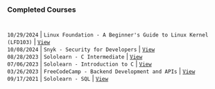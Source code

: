 ### Completed Courses
#

`10/29/2024` | `Linux Foundation - A Beginner's Guide to Linux Kernel (LFD103)` | [`View`](https://ti-user-certificates.s3.amazonaws.com/e0df7fbf-a057-42af-8a1f-590912be5460/2efdabb6-d9c6-42c9-8498-9af47537523b-kent-tonino-8f3318f9-dd80-4c4d-bcae-98d83cc992a5-certificate.pdf) <br />
`10/08/2024` | `Snyk - Security for Developers` | [`View`](https://github.com/user-attachments/assets/f4ca4c5c-19fe-451f-b0e8-1fa39432fd3c) <br />
`08/28/2023` | `Sololearn - C Intermediate` | [`View`](https://www.sololearn.com/en/certificates/CC-V81MRQU9) <br />
`07/06/2023` | `Sololearn - Introduction to C` | [`View`](https://www.sololearn.com/certificates/CC-6AGYI9YG) <br />
`03/26/2023` | `FreeCodeCamp - Backend Development and APIs` | [`View`](https://www.freecodecamp.org/certification/kentlouisetonino/back-end-development-and-apis) <br />
`09/17/2021` | `Sololearn - SQL` | [`View`](https://www.sololearn.com/en/certificates/CT-OYPTHJVE) <br />
